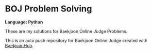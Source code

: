 # BOJ Problem Solving

**Language: Python**

These are my solutions for Baekjoon Online Judge Problems.


This is an auto push repository for Baekjoon Online Judge created with [BaekjoonHub](https://github.com/BaekjoonHub/BaekjoonHub).
